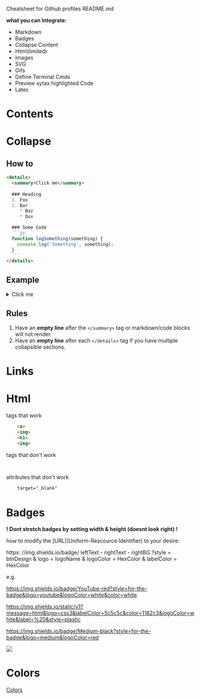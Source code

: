 Cheatsheet for Github profiles README.md

**what you can Integrate:**
- Markdown
- Badges
- Collapse Content
- Html(limited)
- Images
- SVG
- Gifs
- Define Terminal Cmds
- Preview sytax highlighted Code
- Latex
 
# Contents

# Collapse

## How to
````md
<details>
  <summary>Click me</summary>
  
  ### Heading
  1. Foo
  2. Bar
     * Baz
     * Qux

  ### Some Code
  ```js
  function logSomething(something) {
    console.log('Something', something);
  }
  ```
</details>
````

## Example
<details>
    <summary>Click me</summary>

  ### Heading
  1. Foo
  2. Bar
     * Baz
     * Qux
     
  ### Some Code
  ```js
  function logSomething(something) {
    console.log('Something', something);
  }
  ```
</details>

## Rules
1. Have an **empty line** after the `</summary>` tag or markdown/code blocks will not render.
1. Have an **empty line** after each `</details>` tag if you have multiple collapsible sections.

# Links

# Html

tags that work
```html
	<a>
	<img>
	<h1>
	<img>
```


tags that don't work
```html
	
```

attributes that don't work
```html
	target="_blank"
```

# Badges
 
**! Dont stretch badges by setting width & height (doesnt look right) !**

how to modify the [URL](Uniform-Rescource Identifier) to your desire:

https: //img.shields.io/badge/ leftText - rightText - rightBG 
?style       = btnDesign
&
logo        = logoName
&
logoColor   = HexColor
&
labelColor  = HexColor

e.g.

https://img.shields.io/badge/YouTube-red?style=for-the-badge&logo=youtube&logoColor=white&color=white

https://img.shields.io/static/v1?message=html&logo=css3&labelColor=5c5c5c&color=1182c3&logoColor=white&label=%20&style=plastic

https://img.shields.io/badge/Medium-black?style=for-the-badge&logo=medium&logoColor=red

<img src="https://img.shields.io/badge/Bootstrap-informational?style=flat-square&logo=bootstrap&color=003B57" />


# Colors
[Colors](https://stackoverflow.com/questions/11509830/how-to-add-color-to-githubs-readme-md-file#answer-73613791)
